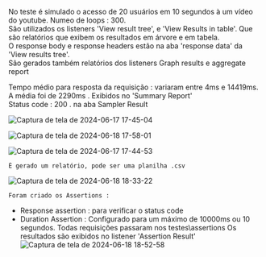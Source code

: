 No teste é simulado o acesso de 20 usuários em 10 segundos à um vídeo do youtube. Numeo de loops : 300.    
São utilizados os listeners 'View result tree', e 'View Results in table'. Que são relatórios que exibem os resultados em árvore e em tabela.    
O response body e response headers estão na aba 'response data' da 'View results tree'.    
São gerados também relatórios dos listeners Graph results e aggregate report
    
Tempo médio para resposta da requisição : variaram entre 4ms e 14419ms. A média foi de 2290ms  . Exibidos no 'Summary Report'    
Status code : 200   . na aba Sampler Result     
    
    

  ![Captura de tela de 2024-06-17 17-45-04](https://github.com/klausmerini/JMeterTests/assets/109608171/71eccb0f-e2fb-4f4c-8d16-7a698ae1dd58)    

   ![Captura de tela de 2024-06-18 17-58-01](https://github.com/klausmerini/JMeterTests/assets/109608171/e374ba86-a858-40aa-9f28-f2a60b52a72e)   
   
  ![Captura de tela de 2024-06-17 17-44-53](https://github.com/klausmerini/JMeterTests/assets/109608171/3b55671c-63b3-46cb-b7ce-3391c90a457d)    

    É gerado um relatório, pode ser uma planilha .csv    
    
![Captura de tela de 2024-06-18 18-33-22](https://github.com/klausmerini/JMeterTests/assets/109608171/c6d418d5-7a7a-4833-a118-aa9848635055)    
    
    Foram criado os Assertions :    
- Response assertion : para verificar o status code
- Duration Assertion : Configurado para um máximo de 10000ms ou 10 segundos.
  Todas requisições passaram nos testes\assertions
  Os resultados são exibidos no listener 'Assertion Result'
![Captura de tela de 2024-06-18 18-52-58](https://github.com/klausmerini/JMeterTests/assets/109608171/847678a1-fb85-4027-af66-69892d7f5dd2)

